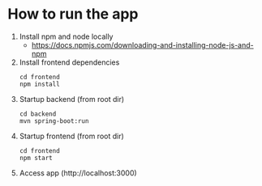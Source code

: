 # How to run the app
1. Install npm and node locally
    - https://docs.npmjs.com/downloading-and-installing-node-js-and-npm
2. Install frontend dependencies
    ```
    cd frontend
    npm install
    ```
3. Startup backend (from root dir)
    ```
    cd backend
    mvn spring-boot:run
    ```
4. Startup frontend (from root dir)
    ```
    cd frontend
    npm start
    ```
5. Access app (http://localhost:3000)